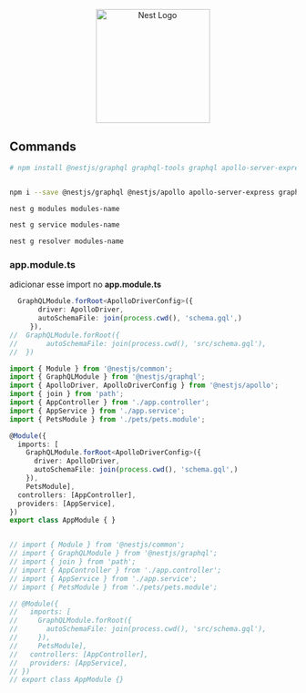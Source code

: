 <p align="center">
  <a href="http://nestjs.com/" target="blank"><img src="https://nestjs.com/img/logo-small.svg" width="200" alt="Nest Logo" /></a>
</p>

[circleci-image]: https://img.shields.io/circleci/build/github/nestjs/nest/master?token=abc123def456
[circleci-url]: https://circleci.com/gh/nestjs/nest

  
## Commands

```bash
# npm install @nestjs/graphql graphql-tools graphql apollo-server-express


npm i --save @nestjs/graphql @nestjs/apollo apollo-server-express graphql
```


```bash
nest g modules modules-name
```

```bash
nest g service modules-name
```

```bash
nest g resolver modules-name
```

### app.module.ts

adicionar esse import no **app.module.ts**

```ts
  GraphQLModule.forRoot<ApolloDriverConfig>({
       driver: ApolloDriver,
       autoSchemaFile: join(process.cwd(), 'schema.gql',)
     }),
//  GraphQLModule.forRoot({
//       autoSchemaFile: join(process.cwd(), 'src/schema.gql'),
//  })

```

```typescript
import { Module } from '@nestjs/common';
import { GraphQLModule } from '@nestjs/graphql';
import { ApolloDriver, ApolloDriverConfig } from '@nestjs/apollo';
import { join } from 'path';
import { AppController } from './app.controller';
import { AppService } from './app.service';
import { PetsModule } from './pets/pets.module';

@Module({
  imports: [
    GraphQLModule.forRoot<ApolloDriverConfig>({
      driver: ApolloDriver,
      autoSchemaFile: join(process.cwd(), 'schema.gql',)
    }),
    PetsModule],
  controllers: [AppController],
  providers: [AppService],
})
export class AppModule { }


// import { Module } from '@nestjs/common';
// import { GraphQLModule } from '@nestjs/graphql';
// import { join } from 'path';
// import { AppController } from './app.controller';
// import { AppService } from './app.service';
// import { PetsModule } from './pets/pets.module';

// @Module({
//   imports: [
//     GraphQLModule.forRoot({
//       autoSchemaFile: join(process.cwd(), 'src/schema.gql'),
//     }),
//     PetsModule],
//   controllers: [AppController],
//   providers: [AppService],
// })
// export class AppModule {}
```